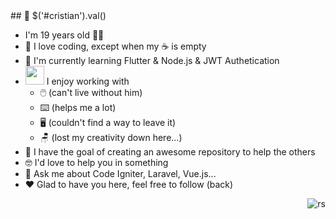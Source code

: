 <div width="100%">
   <div width="50%">
   ## 📣 $('#cristian').val()    

   - I'm 19 years old 🚶‍♂️
   - 🔭 I love coding, except when my ☕ is empty
   - 🌱 I'm currently learning Flutter & Node.js & JWT Authetication
   - <img src="https://media.giphy.com/media/WUlplcMpOCEmTGBtBW/giphy.gif" width="30">  I enjoy working with
     - 🖱️ (can't live without him)
     - ⌨️ (helps me a lot)
     - 🖥️ (couldn't find a way to leave it)
     - 🪑 (lost my creativity down here...)
   - 📝 I have the goal of creating an awesome repository to help the others 
   - 🤓 I'd love to help you in something 
   - 💬 Ask me about Code Igniter, Laravel, Vue.js...
   - ❤️ Glad to have you here, feel free to follow (back)
   </div>

   <p align="right" width="50%"> <img src="https://media.giphy.com/media/Wm8h2gyEY8VnJeru6f/giphy.gif" alt="rs" /> </p>
</div>


<!--
**odCristian/odCristian** is a ✨ _special_ ✨ repository because its `README.md` (this file) appears on your GitHub profile.

Here are some ideas to get you started:

- 🔭 I’m currently working on ...
- 🌱 I’m currently learning ...
- 👯 I’m looking to collaborate on ...
- 🤔 I’m looking for help with ...
- 💬 Ask me about ...
- 📫 How to reach me: ...
- 😄 Pronouns: ...
- ⚡ Fun fact: ...
-->

